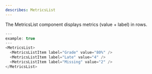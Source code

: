 ```yaml
---
describes: MetricsList
---
```


The MetricsList component displays metrics (value + label) in rows.

```js
---
example: true
---
<MetricsList>
  <MetricsListItem label="Grade" value="80%" />
  <MetricsListItem label="Late" value="4" />
  <MetricsListItem label="Missing" value="2" />
</MetricsList>
```
